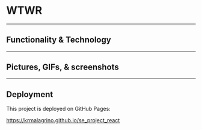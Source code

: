 # WTWR

------------------------

## Functionality & Technology

------------------------ 

## Pictures, GIFs, & screenshots
 
------------------------

## Deployment

This project is deployed on GitHub Pages:
 
https://krmalagrino.github.io/se_project_react

